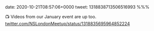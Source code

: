 date: 2020-10-21T08:57:06+0000
tweet: 1318838713506516993
%%%

📺 Videos from our January event are up too. [twitter.com/NSLondonMeetup/status/1318835695964852224](https://twitter.com/NSLondonMeetup/status/1318835695964852224)
